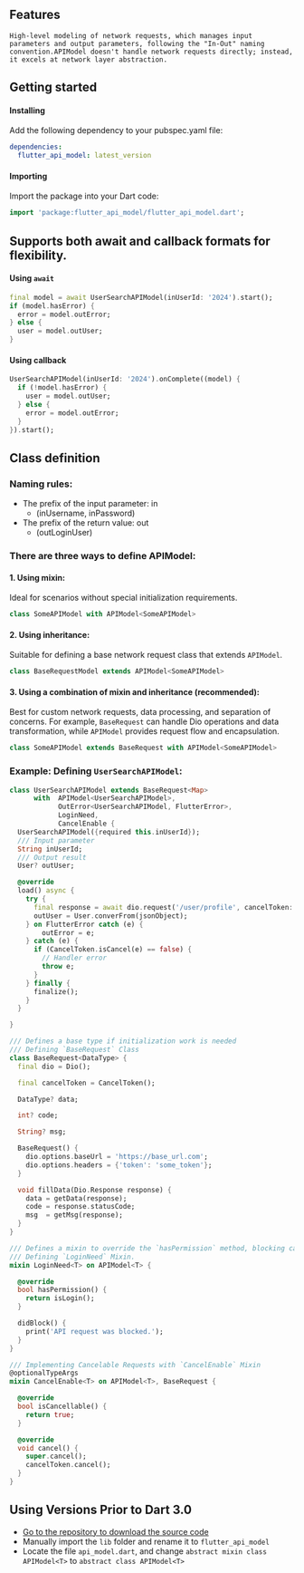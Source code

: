 ## Features
`High-level modeling of network requests, which manages input parameters and output parameters, following the "In-Out" naming convention.APIModel doesn't handle network requests directly; instead, it excels at network layer abstraction.`

## Getting started
#### Installing
Add the following dependency to your pubspec.yaml file:
```yaml
dependencies:
  flutter_api_model: latest_version
```
#### Importing
Import the package into your Dart code:
```dart
import 'package:flutter_api_model/flutter_api_model.dart';
```

## Supports both await and callback formats for flexibility.
#### Using `await`
```dart
final model = await UserSearchAPIModel(inUserId: '2024').start();
if (model.hasError) {
  error = model.outError;
} else {
  user = model.outUser;
}
```
#### Using callback
```dart
UserSearchAPIModel(inUserId: '2024').onComplete((model) {
  if (!model.hasError) {
    user = model.outUser;
  } else {
    error = model.outError;
  }
}).start();

```

## Class definition
### Naming rules:
- The prefix of the input parameter: in
    - (inUsername, inPassword)
- The prefix of the return value: out
    - (outLoginUser)

### There are three ways to define APIModel:
#### 1. Using mixin:
Ideal for scenarios without special initialization requirements.
```dart
class SomeAPIModel with APIModel<SomeAPIModel>
```
#### 2. Using inheritance:
Suitable for defining a base network request class that extends `APIModel`.
```dart
class BaseRequestModel extends APIModel<SomeAPIModel>
```
#### 3. Using a combination of mixin and inheritance (recommended):
Best for custom network requests, data processing, and separation of concerns. 
For example, `BaseRequest` can handle Dio operations and data transformation, 
while `APIModel` provides request flow and encapsulation.
```dart
class SomeAPIModel extends BaseRequest with APIModel<SomeAPIModel>
```
### Example: Defining `UserSearchAPIModel`:
```dart
class UserSearchAPIModel extends BaseRequest<Map> 
      with  APIModel<UserSearchAPIModel>, 
            OutError<UserSearchAPIModel, FlutterError>,
            LoginNeed,
            CancelEnable {
  UserSearchAPIModel({required this.inUserId});
  /// Input parameter
  String inUserId;
  /// Output result
  User? outUser;

  @override
  load() async {
    try {
      final response = await dio.request('/user/profile', cancelToken: cancelToken);
      outUser = User.converFrom(jsonObject);
    } on FlutterError catch (e) {
        outError = e;
    } catch (e) {
      if (CancelToken.isCancel(e) == false) { 
        // Handler error
        throw e;
      }
    } finally {
      finalize();
    }
  }

}

/// Defines a base type if initialization work is needed
/// Defining `BaseRequest` Class
class BaseRequest<DataType> {
  final dio = Dio();

  final cancelToken = CancelToken(); 

  DataType? data;

  int? code;

  String? msg;

  BaseRequest() {
    dio.options.baseUrl = 'https://base_url.com';
    dio.options.headers = {'token': 'some_token'};
  }

  void fillData(Dio.Response response) {
    data = getData(response);
    code = response.statusCode;
    msg  = getMsg(response);
  }
}

/// Defines a mixin to override the `hasPermission` method, blocking calls when the user is not logged in.
/// Defining `LoginNeed` Mixin.
mixin LoginNeed<T> on APIModel<T> {

  @override
  bool hasPermission() {
    return isLogin();
  }

  didBlock() {
    print('API request was blocked.');
  }
}

/// Implementing Cancelable Requests with `CancelEnable` Mixin
@optionalTypeArgs
mixin CancelEnable<T> on APIModel<T>, BaseRequest {

  @override
  bool isCancellable() {
    return true;
  }

  @override
  void cancel() {
    super.cancel();
    cancelToken.cancel();
  }
}

```

## Using Versions Prior to Dart 3.0
- [Go to the repository to download the source code](https://github.com/Meterwhite/flutter_api_model)
- Manually import the `lib` folder and rename it to `flutter_api_model`
- Locate the file `api_model.dart`, and change `abstract mixin class APIModel<T>` to `abstract class APIModel<T>`